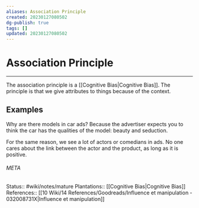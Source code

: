 ```yaml
---
aliases: Association Principle
created: 20230127080502
dg-publish: true
tags: []
updated: 20230127080502
---
```

# Association Principle
---
The association principle is a [[Cognitive Bias\|Cognitive Bias]]. The principle is that we give attributes to things because of the context.

## Examples
Why are there models in car ads? Because the advertiser expects you to think the car has the qualities of the model: beauty and seduction.

For the same reason, we see a lot of actors or comedians in ads. No one cares about the link between the actor and the product, as long as it is positive.



###### META
Status:: #wiki/notes/mature 
Plantations:: [[Cognitive Bias\|Cognitive Bias]]
References:: [[10 Wiki/14 References/Goodreads/Influence et manipulation - 032008731X\|Influence et manipulation]]

